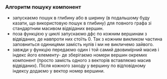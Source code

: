 ### Алгоритм пошуку компонент
- запускаємо пошук в глибину або в ширину (в подальшому буду казати, що використовую пошук в глибину) для повного графа зі стандартним масивом відвіданих вершин.
- поза функцією у циклі запускаємо дфс по кожним вершинам з відвіданих, де навпроти них стоїть 0. Так з кожним викликом частина заповниться одиницями замість нулів і ми не викличемо зайвого.
- завжди у функцію передаємо один і той самий двовимірний масив і індекс його елементу- де зберігаємо номери вершин окремих компонент (просто замість одного з векторів вставляємо масив відвіданих). Після кожного заходу у вершину по відповідному індексу додаємо у вектор номер вершини. 